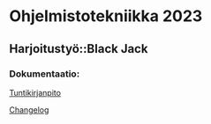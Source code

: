 # Ohjelmistotekniikka 2023

## Harjoitustyö::Black Jack

### Dokumentaatio:

[Tuntikirjanpito](https://github.com/Ro0pE/ohjelmistotekniikka/blob/master/harjoitustyo/tyoaikakirjanpito/tuntikirjanpito.md)

[Changelog](https://github.com/Ro0pE/ohjelmistotekniikka/blob/master/harjoitustyo/dokumentaatio/changelog.md)
